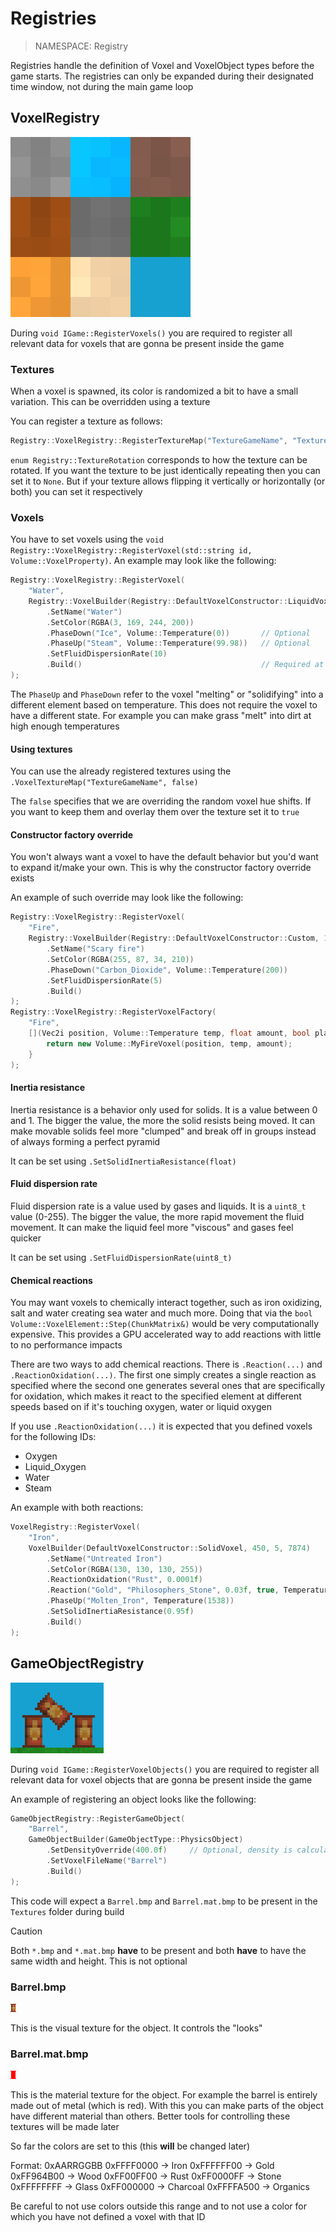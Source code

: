 # Registries

> NAMESPACE: Registry

Registries handle the definition of Voxel and VoxelObject types before the game starts. The registries can only be expanded during their designated time window, not during the main game loop

## VoxelRegistry

<img src="images/voxels.png" alt="Voxel types" title="Different voxels registered to the registry" width="288">

During `void IGame::RegisterVoxels()` you are required to register all relevant data for voxels that are gonna be present inside the game

### Textures

When a voxel is spawned, its color is randomized a bit to have a small variation. This can be overridden using a texture

You can register a texture as follows:

```cpp
Registry::VoxelRegistry::RegisterTextureMap("TextureGameName", "TextureFileNameOrPath", Registry::TextureRotation::Any);
```

`enum Registry::TextureRotation` corresponds to how the texture can be rotated. If you want the texture to be just identically repeating then you can set it to `None`. But if your texture allows flipping it vertically or horizontally (or both) you can set it respectively

### Voxels

You have to set voxels using the `void Registry::VoxelRegistry::RegisterVoxel(std::string id, Volume::VoxelProperty)`. An example may look like the following:

```cpp
Registry::VoxelRegistry::RegisterVoxel(
    "Water",
    Registry::VoxelBuilder(Registry::DefaultVoxelConstructor::LiquidVoxel, 4186, 0.6f, 2)
        .SetName("Water")
        .SetColor(RGBA(3, 169, 244, 200))
        .PhaseDown("Ice", Volume::Temperature(0))       // Optional
        .PhaseUp("Steam", Volume::Temperature(99.98))   // Optional
        .SetFluidDispersionRate(10)
        .Build()                                        // Required at the end of `Registry::VoxelBuilder`
);
```

The `PhaseUp` and `PhaseDown` refer to the voxel "melting" or "solidifying" into a different element based on temperature. This does not require the voxel to have a different state. For example you can make grass "melt" into dirt at high enough temperatures

#### Using textures

You can use the already registered textures using the `.VoxelTextureMap("TextureGameName", false)`

The `false` specifies that we are overriding the random voxel hue shifts. If you want to keep them and overlay them over the texture set it to `true`

#### Constructor factory override

You won't always want a voxel to have the default behavior but you'd want to expand it/make your own. This is why the constructor factory override exists

An example of such override may look like the following:

```cpp
Registry::VoxelRegistry::RegisterVoxel(
    "Fire",
    Registry::VoxelBuilder(Registry::DefaultVoxelConstructor::Custom, 100, 0.4, 1)
        .SetName("Scary fire")
        .SetColor(RGBA(255, 87, 34, 210))
        .PhaseDown("Carbon_Dioxide", Volume::Temperature(200))
        .SetFluidDispersionRate(5)
        .Build()
);
Registry::VoxelRegistry::RegisterVoxelFactory(
    "Fire",
    [](Vec2i position, Volume::Temperature temp, float amount, bool placeUnmovableSolids) {
        return new Volume::MyFireVoxel(position, temp, amount);
    }
);
```

#### Inertia resistance

Inertia resistance is a behavior only used for solids. It is a value between 0 and 1. The bigger the value, the more the solid resists being moved. It can make movable solids feel more "clumped" and break off in groups instead of always forming a perfect pyramid

It can be set using `.SetSolidInertiaResistance(float)`

#### Fluid dispersion rate

Fluid dispersion rate is a value used by gases and liquids. It is a `uint8_t` value (0-255). The bigger the value, the more rapid movement the fluid movement. It can make the liquid feel more "viscous" and gases feel quicker

It can be set using `.SetFluidDispersionRate(uint8_t)`

#### Chemical reactions

You may want voxels to chemically interact together, such as iron oxidizing, salt and water creating sea water and much more. Doing that via the `bool Volume::VoxelElement::Step(ChunkMatrix&)` would be very computationally expensive. This provides a GPU accelerated way to add reactions with little to no performance impacts

There are two ways to add chemical reactions. There is `.Reaction(...)` and `.ReactionOxidation(...)`. The first one simply creates a single reaction as specified where the second one generates several ones that are specifically for oxidation, which makes it react to the specified element at different speeds based on if it's touching oxygen, water or liquid oxygen

If you use `.ReactionOxidation(...)` it is expected that you defined voxels for the following IDs:
- Oxygen
- Liquid_Oxygen
- Water
- Steam

An example with both reactions:

```cpp
VoxelRegistry::RegisterVoxel(
    "Iron",
    VoxelBuilder(DefaultVoxelConstructor::SolidVoxel, 450, 5, 7874)
        .SetName("Untreated Iron")
        .SetColor(RGBA(130, 130, 130, 255))
        .ReactionOxidation("Rust", 0.0001f)
        .Reaction("Gold", "Philosophers_Stone", 0.03f, true, Temperature(100))
        .PhaseUp("Molten_Iron", Temperature(1538))
        .SetSolidInertiaResistance(0.95f)
        .Build()
);
```

## GameObjectRegistry

<img src="images/voxelobjects.png" alt="Voxel Objects" title="Voxel objects registered to the registry" width="149">

During `void IGame::RegisterVoxelObjects()` you are required to register all relevant data for voxel objects that are gonna be present inside the game

An example of registering an object looks like the following:

```cpp
GameObjectRegistry::RegisterGameObject(
    "Barrel",
    GameObjectBuilder(GameObjectType::PhysicsObject)
        .SetDensityOverride(400.0f)     // Optional, density is calculated automatically when not overridden
        .SetVoxelFileName("Barrel")
        .Build()
);
```

This code will expect a `Barrel.bmp` and `Barrel.mat.bmp` to be present in the `Textures` folder during build

> [!CAUTION]  
> Both `*.bmp` and `*.mat.bmp` **have** to be present and both **have** to have the same width and height. This is not optional

### Barrel.bmp

<img src="../Games/Game/Sources/Objects/Barrel.bmp" alt="Barrel visual texture">

This is the visual texture for the object. It controls the "looks"

### Barrel.mat.bmp

<img src="../Games/Game/Sources/Objects/Barrel.mat.bmp" alt="Barrel visual texture">

This is the material texture for the object. For example the barrel is entirely made out of metal (which is red). With this you can make parts of the object have different material than others. Better tools for controlling these textures will be made later

So far the colors are set to this (this **will** be changed later)

Format: 0xAARRGGBB
0xFFFF0000 -> Iron
0xFFFFFF00 -> Gold
0xFF964B00 -> Wood
0xFF00FF00 -> Rust
0xFF0000FF -> Stone
0xFFFFFFFF -> Glass
0xFF000000 -> Charcoal
0xFFFFA500 -> Organics

Be careful to not use colors outside this range and to not use a color for which you have not defined a voxel with that ID
